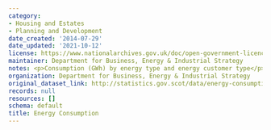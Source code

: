```yaml
---
category:
- Housing and Estates
- Planning and Development
date_created: '2014-07-29'
date_updated: '2021-10-12'
license: https://www.nationalarchives.gov.uk/doc/open-government-licence/version/3/
maintainer: Department for Business, Energy & Industrial Strategy
notes: <p>Consumption (GWh) by energy type and energy customer type</p>
organization: Department for Business, Energy & Industrial Strategy
original_dataset_link: http://statistics.gov.scot/data/energy-consumption
records: null
resources: []
schema: default
title: Energy Consumption
---
```

